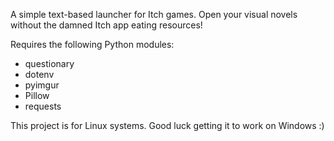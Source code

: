 A simple text-based launcher for Itch games. Open your visual novels without the damned Itch app eating resources!

Requires the following Python modules:
- questionary
- dotenv
- pyimgur
- Pillow
- requests

This project is for Linux systems. Good luck getting it to work on Windows :)
